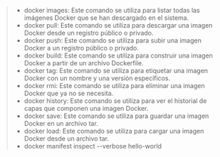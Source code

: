 

>- docker images: Este comando se utiliza para listar todas las imágenes Docker que se han descargado en el sistema.
>- docker pull: Este comando se utiliza para descargar una imagen Docker desde un registro público o privado.
>- docker push: Este comando se utiliza para subir una imagen Docker a un registro público o privado.
>- docker build: Este comando se utiliza para construir una imagen Docker a partir de un archivo Dockerfile.
>- docker tag: Este comando se utiliza para etiquetar una imagen Docker con un nombre y una versión específicos.
>- docker rmi: Este comando se utiliza para eliminar una imagen Docker que ya no se necesita.
>- docker history: Este comando se utiliza para ver el historial de capas que componen una imagen Docker.
>- docker save: Este comando se utiliza para guardar una imagen Docker en un archivo tar.
>- docker load: Este comando se utiliza para cargar una imagen Docker desde un archivo tar.
>- docker manifest inspect --verbose hello-world
